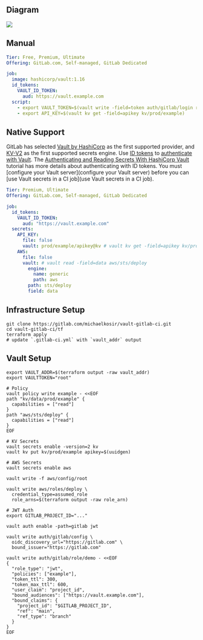 
## Diagram
<img src="https://docs.gitlab.com/ee/ci/img/gitlab_vault_workflow_v13_4.png">

## Manual

```yaml
Tier: Free, Premium, Ultimate
Offering: GitLab.com, Self-managed, GitLab Dedicated
```

```yaml
job:
  image: hashicorp/vault:1.16
  id_tokens:
    VAULT_ID_TOKEN:
      aud: https://vault.example.com
  script:
    - export VAULT_TOKEN=$(vault write -field=token auth/gitlab/login role=example jwt=$VAULT_ID_TOKEN)
    - export API_KEY=$(vault kv get -field=apikey kv/prod/example)
```

## Native Support
GitLab has selected [Vault by HashiCorp](https://www.vaultproject.io/) as the first supported provider, and [KV-V2](https://developer.hashicorp.com/vault/docs/secrets/kv/kv-v2) as the first supported secrets engine. Use [ID tokens](https://docs.gitlab.com/ee/ci/yaml/index.html#id_tokens) to [authenticate with Vault](https://developer.hashicorp.com/vault/docs/auth/jwt#jwt-authentication). The [Authenticating and Reading Secrets With HashiCorp Vault](https://docs.gitlab.com/ee/ci/examples/authenticating-with-hashicorp-vault/index.html) tutorial has more details about authenticating with ID tokens. You must [configure your Vault server](configure your Vault server) before you can [use Vault secrets in a CI job](use Vault secrets in a CI job).

```yaml
Tier: Premium, Ultimate
Offering: GitLab.com, Self-managed, GitLab Dedicated
```

```yaml
job:
  id_tokens:
    VAULT_ID_TOKEN:
      aud: "https://vault.example.com"
  secrets:
    API_KEY:
      file: false
      vault: prod/example/apikey@kv # vault kv get -field=apikey kv/prod/example
    AWS:
      file: false
      vault: # vault read -field=data aws/sts/deploy
        engine:
          name: generic
          path: aws
        path: sts/deploy
        field: data
```

## Infrastructure Setup
```shell
git clone https://gitlab.com/michaelkosir/vault-gitlab-ci.git
cd vault-gitlab-ci/tf
terraform apply
# update `.gitlab-ci.yml` with `vault_addr` output
```

## Vault Setup
```shell
export VAULT_ADDR=$(terraform output -raw vault_addr)
export VAULTTOKEN="root"

# Policy
vault policy write example - <<EOF
path "kv/data/prod/example" {
  capabilities = ["read"]
}
path "aws/sts/deploy" {
  capabilities = ["read"]
}
EOF

# KV Secrets
vault secrets enable -version=2 kv
vault kv put kv/prod/example apikey=$(uuidgen)

# AWS Secrets
vault secrets enable aws

vault write -f aws/config/root

vault write aws/roles/deploy \
  credential_type=assumed_role
  role_arns=$(terraform output -raw role_arn)

# JWT Auth
export GITLAB_PROJECT_ID="..."

vault auth enable -path=gitlab jwt

vault write auth/gitlab/config \
  oidc_discovery_url="https://gitlab.com" \
  bound_issuer="https://gitlab.com"

vault write auth/gitlab/role/demo - <<EOF
{
  "role_type": "jwt",
  "policies": ["example"],
  "token_ttl": 300,
  "token_max_ttl": 600,
  "user_claim": "project_id",
  "bound_audiences": ["https://vault.example.com"],
  "bound_claims": {
    "project_id": "$GITLAB_PROJECT_ID",
    "ref": "main",
    "ref_type": "branch"
  }
}
EOF

```
